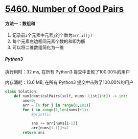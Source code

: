 # [5460. Number of Good Pairs](https://leetcode-cn.com/problems/number-of-good-pairs/)

#### 方法一：数组和

1. 记录前`i`个元素中元素`j`的个数为`arr[i][j]`
2. 每个元素左边相同元素个数的和即为解
3. 可以将二维数组简化为一维

##### Python3

执行用时：32 ms, 在所有 Python3 提交中击败了100.00%的用户

内存消耗：13.6 MB, 在所有 Python3 提交中击败了100.00%的用户

```python
class Solution:
    def numIdenticalPairs(self, nums: List[int]) -> int:
        ans=0;
        arr = [0 for j in range(0,101)]
        for i in range(1,len(nums)+1):
            #print(i)
            
            ans += arr[nums[i-1]]
            arr[nums[i-1]]+=1
        return ans
                
```

